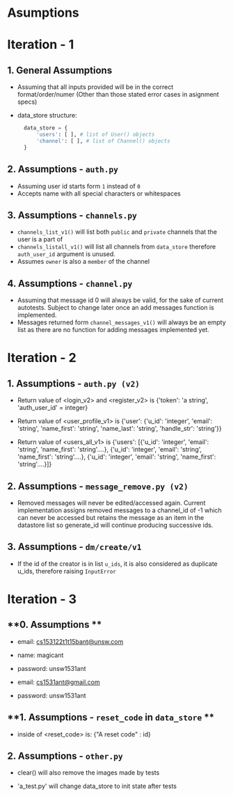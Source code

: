 # Asumptions

# Iteration - 1

## **1. General Assumptions**

- Assuming that all inputs provided will be in the correct format/order/numer (Other than those stated error cases in asignment specs)

- data_store structure:
  ```python
    data_store = {
        'users': [ ], # list of User() objects
        'channel': [ ], # list of Channel() objects
    }
  ```

## **2. Assumptions - `auth.py`**

- Assuming user id starts form `1` instead of `0`
- Accepts name with all special characters or whitespaces

## **3. Assumptions - `channels.py`**

- `channels_list_v1()` will list both `public` and `private` channels that the user is a part of
- `channels_listall_v1()` will list all channels from `data_store` therefore `auth_user_id` argument is unused.
- Assumes `owner` is also a `member` of the channel

## **4. Assumptions - `channel.py`**

- Assuming that message id 0 will always be valid, for the sake of current autotests. Subject to change later once an add messages function is implemented.
- Messages returned form `channel_messages_v1()` will always be an empty list as there are no function for adding messages implemented yet.

# Iteration - 2

## **1. Assumptions - `auth.py (v2)`**

- Return value of <login_v2> and <register_v2> is {'token': 'a string', 'auth_user_id' = integer}

- Return value of <user_profile_v1> is {'user': {'u_id': 'integer', 'email': 'string', 'name_first': 'string', 'name_last': 'string', 'handle_str': 'string'}}

- Return value of <users_all_v1> is {'users': [{'u_id': 'integer', 'email': 'string', 'name_first': 'string'....},
                                              {'u_id': 'integer', 'email': 'string', 'name_first': 'string'....},
                                              {'u_id': 'integer', 'email': 'string', 'name_first': 'string'....}]}

## **2. Assumptions - `message_remove.py (v2)`**

- Removed messages will never be edited/accessed again. Current implementation assigns removed messages to a channel_id of -1 which can never be accessed but retains the message as an item in the datastore list so generate_id will continue producing successive ids.

## **3. Assumptions - `dm/create/v1`**

- If the id of the creator is in list `u_ids`, it is also considered as duplicate u_ids, therefore raising `InputError`

# Iteration - 3

## **0. Assumptions **
- email: cs153122t1t15bant@unsw.com
- name: magicant
- password: unsw1531ant

- email: cs1531ant@gmail.com
- password: unsw1531ant

## **1. Assumptions - `reset_code` in `data_store` **

- inside of <reset_code> is: {"A reset code" : id}

## **2. Assumptions - `other.py`**

- clear() will also remove the images made by tests

- 'a_test.py' will change data_store to init state after tests
